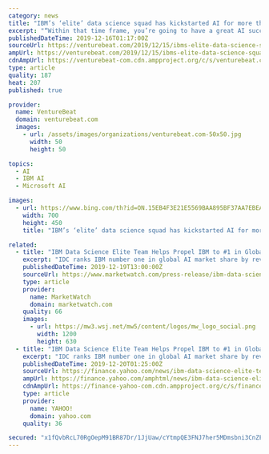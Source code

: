 ```yaml
---
category: news
title: "IBM’s ‘elite’ data science squad has kickstarted AI for more than 100 companies"
excerpt: "“Within that time frame, you’re going to have a great AI success story and a model in production,” says Thomas, who is general manager of data and Watson AI at IBM. “These are some of the best data scientists in the world.” Here’s the step-by-step recipe, according to Seth Dobrin, VP of IBM Data and AI, chief data officer of IBM ..."
publishedDateTime: 2019-12-16T01:17:00Z
sourceUrl: https://venturebeat.com/2019/12/15/ibms-elite-data-science-squad-has-kickstarted-ai-for-more-than-100-companies/
ampUrl: https://venturebeat.com/2019/12/15/ibms-elite-data-science-squad-has-kickstarted-ai-for-more-than-100-companies/amp/
cdnAmpUrl: https://venturebeat-com.cdn.ampproject.org/c/s/venturebeat.com/2019/12/15/ibms-elite-data-science-squad-has-kickstarted-ai-for-more-than-100-companies/amp/
type: article
quality: 187
heat: 207
published: true

provider:
  name: VentureBeat
  domain: venturebeat.com
  images:
    - url: /assets/images/organizations/venturebeat.com-50x50.jpg
      width: 50
      height: 50

topics:
  - AI
  - IBM AI
  - Microsoft AI

images:
  - url: https://www.bing.com/th?id=ON.15EB4F3E21E5569BAA895BF37AA7EBEA
    width: 700
    height: 450
    title: "IBM’s ‘elite’ data science squad has kickstarted AI for more than 100 companies"

related:
  - title: "IBM Data Science Elite Team Helps Propel IBM to #1 in Global AI Market Share"
    excerpt: "IDC ranks IBM number one in global AI market share by revenue, with companies leveraging the Elite Team to apply ... This joint collaboration resulted in a machine learning pipeline, via Watson, that fully utilized all of our data signals to produce models that increase the performance over our previous models by 200% or more."
    publishedDateTime: 2019-12-19T13:00:00Z
    sourceUrl: https://www.marketwatch.com/press-release/ibm-data-science-elite-team-helps-propel-ibm-to-1-in-global-ai-market-share-2019-12-19
    type: article
    provider:
      name: MarketWatch
      domain: marketwatch.com
    quality: 66
    images:
      - url: https://mw3.wsj.net/mw5/content/logos/mw_logo_social.png
        width: 1200
        height: 630
  - title: "IBM Data Science Elite Team Helps Propel IBM to #1 in Global AI Market Share"
    excerpt: "IDC ranks IBM number one in global AI market share by revenue, with companies leveraging the Elite Team to apply ... This joint collaboration resulted in a machine learning pipeline, via Watson, that fully utilized all of our data signals to produce models that increase the performance over our previous models by 200% or more."
    publishedDateTime: 2019-12-20T01:25:00Z
    sourceUrl: https://finance.yahoo.com/news/ibm-data-science-elite-team-140000934.html
    ampUrl: https://finance.yahoo.com/amphtml/news/ibm-data-science-elite-team-140000934.html
    cdnAmpUrl: https://finance-yahoo-com.cdn.ampproject.org/c/s/finance.yahoo.com/amphtml/news/ibm-data-science-elite-team-140000934.html
    type: article
    provider:
      name: YAHOO!
      domain: yahoo.com
    quality: 36

secured: "x1fQvbRcL70RgOepM91BR87Dr/1JjUaw/cYtmpQE3FNJ7her5MDmsbni3CnZFXHIsRf9LXRAEfw16+SIWtrNsy9Xfjod6EvrMuOWQaAmPrRAJz29iwQDftS3z0aT9WTM4Fmq6Wwd2pGgv0t4Qj4xLKXMAIGIi3jJ19Hg8RBYK+HZoSyZ6BSx6i3oUvNhmIpjxehZqu08OGrPmCgXlUgUvTuMkuMKcn5g1UDUZ19crUrp4eHBf8OafMDJWwi6T/sX54vGt/nzRCZx6nMmQH+5gLDfnpDU1ZouD5cy1OGFR4o=;rxUOCxJx1NE4u3dobNL66A=="
---
```


